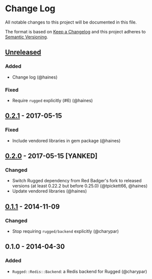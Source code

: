 # Change Log
All notable changes to this project will be documented in this file.

The format is based on [Keep a Changelog](http://keepachangelog.com/) and this project adheres to [Semantic Versioning](http://semver.org/).


## [Unreleased]
### Added
- Change log (@haines)

### Fixed
- Require `rugged` explicitly (#6) (@haines)


## [0.2.1] - 2017-05-15
### Fixed
- Include vendored libraries in gem package (@haines)


## [0.2.0] - 2017-05-15 [YANKED]
### Changed
- Switch Rugged dependency from Red Badger's fork to released versions (at least 0.22.2 but before 0.25.0) (@tpickett66, @haines)
- Update vendored libraries (@haines)


## [0.1.1] - 2014-11-09
### Changed
- Stop requiring `rugged/backend` explicitly (@charypar)


## 0.1.0 - 2014-04-30
### Added
- `Rugged::Redis::Backend`: a Redis backend for Rugged (@charypar)


[Unreleased]: https://github.com/redbadger/rugged-redis/compare/v0.2.1...HEAD
[0.2.1]: https://github.com/redbadger/rugged-redis/compare/v0.2.0...v0.2.1
[0.2.0]: https://github.com/redbadger/rugged-redis/compare/v0.1.1...v0.2.0
[0.1.1]: https://github.com/redbadger/rugged-redis/compare/v0.1.0...v0.1.1
